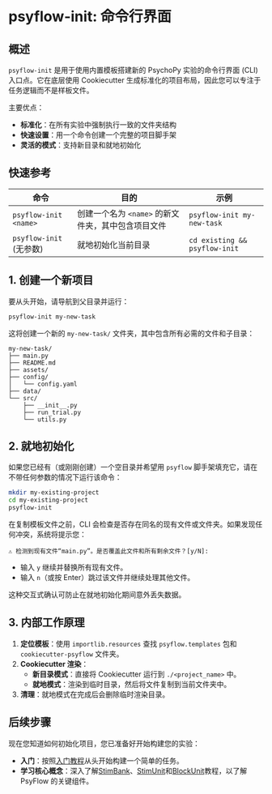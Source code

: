 # psyflow-init: 命令行界面

## 概述

`psyflow-init` 是用于使用内置模板搭建新的 PsychoPy 实验的命令行界面 (CLI) 入口点。它在底层使用 Cookiecutter 生成标准化的项目布局，因此您可以专注于任务逻辑而不是样板文件。

主要优点：

- **标准化**：在所有实验中强制执行一致的文件夹结构
- **快速设置**：用一个命令创建一个完整的项目脚手架
- **灵活的模式**：支持新目录和就地初始化

## 快速参考

| 命令 | 目的 | 示例 |
| --- | --- | --- |
| `psyflow-init <name>` | 创建一个名为 `<name>` 的新文件夹，其中包含项目文件 | `psyflow-init my-new-task` |
| `psyflow-init` (无参数) | 就地初始化当前目录 | `cd existing && psyflow-init` |

## 1. 创建一个新项目

要从头开始，请导航到父目录并运行：

```bash
psyflow-init my-new-task
```

这将创建一个新的 `my-new-task/` 文件夹，其中包含所有必需的文件和子目录：

```
my-new-task/
├── main.py
├── README.md
├── assets/
├── config/
│   └── config.yaml
├── data/
└── src/
    ├── __init__.py
    ├── run_trial.py
    └── utils.py
```

## 2. 就地初始化

如果您已经有（或刚刚创建）一个空目录并希望用 `psyflow` 脚手架填充它，请在不带任何参数的情况下运行该命令：

```bash
mkdir my-existing-project
cd my-existing-project
psyflow-init
```

在复制模板文件之前，CLI 会检查是否存在同名的现有文件或文件夹。如果发现任何冲突，系统将提示您：

```
⚠ 检测到现有文件“main.py”。是否覆盖此文件和所有剩余文件？[y/N]:
```

- 输入 `y` 继续并替换所有现有文件。
- 输入 `n`（或按 Enter）跳过该文件并继续处理其他文件。

这种交互式确认可防止在就地初始化期间意外丢失数据。

## 3. 内部工作原理
1. **定位模板**：使用 `importlib.resources` 查找 `psyflow.templates` 包和 `cookiecutter-psyflow` 文件夹。
2. **Cookiecutter 渲染**：
   - **新目录模式**：直接将 Cookiecutter 运行到 `./<project_name>` 中。
   - **就地模式**：渲染到临时目录，然后将文件复制到当前文件夹中。
3. **清理**：就地模式在完成后会删除临时渲染目录。

## 后续步骤

现在您知道如何初始化项目，您已准备好开始构建您的实验：

- **入门**：按照[入门教程](getting_started.md)从头开始构建一个简单的任务。
- **学习核心概念**：深入了解[StimBank](build_stimulus.md)、[StimUnit](build_stimunit.md)和[BlockUnit](build_blocks.md)教程，以了解 PsyFlow 的关键组件。

